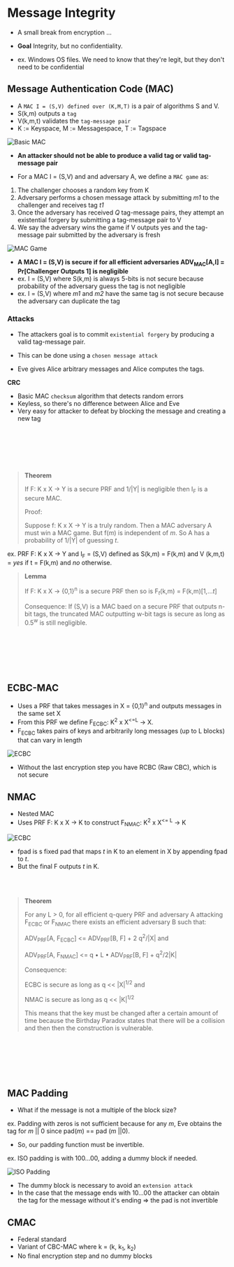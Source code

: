 # Message Integrity

- A small break from encryption ...

- **Goal** Integrity, but no confidentiality.
 - ex. Windows OS files. We need to know that they're legit, but they don't need to be confidential

## Message Authentication Code (MAC)

- A `MAC I = (S,V) defined over (K,M,T)` is a pair of algorithms S and V.
 - S(k,m) outputs a `tag`
 - V(k,m,t) validates the `tag-message pair`
 - K := Keyspace, M := Messagespace, T := Tagspace

 ![Basic MAC](https://github.com/annalorimer/coursera-crypto/blob/master/MessageIntegrity/BasicMAC.png)

- **An attacker should not be able to produce a valid tag or valid tag-message pair**

- For a MAC I = (S,V) and and adversary A, we define a `MAC game` as:
 1. The challenger chooses a random key from K
 2. Adversary performs a chosen message attack by submitting _m1_ to the challenger and receives tag _t1_
 3. Once the adversary has received _Q_ tag-message pairs, they attempt an existential forgery by submitting a tag-message pair to V
 4. We say the adversary wins the game if V outputs yes and the tag-message pair submitted by the adversary is fresh

![MAC Game](https://github.com/annalorimer/coursera-crypto/blob/master/MessageIntegrity/MACgame.png)

- **A MAC I = (S,V) is secure if for all efficient adversaries ADV<sub>MAC</sub>[A,I] = Pr[Challenger Outputs 1] is negligible**
 - ex. I = (S,V) where S(k,m) is always 5-bits is not secure because probability of the adversary guess the tag is not negligible
 - ex. I = (S,V) where _m1_ and _m2_ have the same tag is not secure because the adversary can duplicate the tag


### Attacks

- The attackers goal is to commit `existential forgery` by producing a valid tag-message pair.

- This can be done using a `chosen message attack`
 - Eve gives Alice arbitrary messages and Alice computes the tags.

**CRC**

- Basic MAC `checksum` algorithm that detects random errors
- Keyless, so there's no difference between Alice and Eve
- Very easy for attacker to defeat by blocking the message and creating a new tag

<br>
<br>
<br>
<br>
<br>

> **Theorem**
>
> If F: K x X -> Y is a secure PRF and 1/|Y| is negligible then I<sub>F</sub> is a secure MAC.
>
> Proof:
>
> Suppose f: K x X -> Y is a truly random. Then a MAC adversary A must win a MAC game. But f(_m_) is independent of _m_. So A has a probability of 1/|Y| of guessing _t_.

ex. PRF F: K x X -> Y and I<sub>F</sub> = (S,V) defined as S(k,m) = F(k,m) and V (k,m,t) = _yes_ if t = F(k,m) and _no_ otherwise.

> **Lemma**
>
> If F: K x X -> {0,1}<sup>n</sup> is a secure PRF then so is F<sub>_t_</sub>(k,m) = F(k,m)[1,..._t_]
>
> Consequence:
> If (S,V) is a MAC baed on a secure PRF that outputs n-bit tags, the truncated MAC outputting w-bit tags is secure as long as 0.5<sup>w</sup> is still negligible.

<br>
<br>
<br>
<br>
<br>

## ECBC-MAC

- Uses a PRF that takes messages in X = {0,1}<sup>n</sup> and outputs messages in the same set X
- From this PRF we define F<sub>ECBC</sub>: K<sup>2</sup> x X<sup><=L</sup> -> X.
 - F<sub>ECBC</sub> takes pairs of keys and arbitrarily long messages (up to L blocks) that can vary in length


![ECBC](https://github.com/annalorimer/coursera-crypto/blob/master/MessageIntegrity/ECBC.png)

- Without the last encryption step you have RCBC (Raw CBC), which is not secure

## NMAC

- Nested MAC
- Uses PRF F: K x X -> K to construct F<sub>NMAC</sub>: K<sup>2</sup> x X<sup><= L</sup> -> K


![ECBC](https://github.com/annalorimer/coursera-crypto/blob/master/MessageIntegrity/NMAC.png)

- fpad is s fixed pad that maps _t_ in K to an element in X by appending fpad to _t_.
 - But the final F outputs _t_ in K.

 <br>
 <br>

> **Theorem**
>
> For any L > 0, for all efficient q-query PRF  and adversary A attacking F<sub>ECBC</sub> or F<sub>NMAC</sub> there exists an efficient adversary B such that:
>
> ADV<sub>PRF</sub>[A, F<sub>ECBC</sub>] <= ADV<sub>PRF</sub>[B, F] + 2 q<sup>2</sup>/|X| and
>
> ADV<sub>PRF</sub>[A, F<sub>NMAC</sub>] <= q • L • ADV<sub>PRF</sub>[B, F] + q<sup>2</sup>/2|K|
>
> Consequence:
>
> ECBC is secure as long as q << |X|<sup>1/2</sup> and
>
> NMAC is secure as long as q << |K|<sup>1/2</sup>
>
> This means that the key must be changed after a certain amount of time because the Birthday Paradox states that there will be a collision and then then the construction is vulnerable.

<br>
<br>
<br>
<br>
<br>

## MAC Padding

- What if the message is not a multiple of the block size?

ex. Padding with zeros is not sufficient because for any _m_, Eve obtains the tag for _m_ || 0 since pad(_m_) == pad (_m_ ||0).

- So, our padding function must be invertible.

ex. ISO padding is with 100...00, adding a dummy block if needed.

![ISO Padding](https://github.com/annalorimer/coursera-crypto/blob/master/MessageIntegrity/ISOPadding.png)

- The dummy block is necessary to avoid an `extension attack`
 - In the case that the message ends with 10...00 the attacker can obtain the tag for the message without it's ending => the pad is not invertible


## CMAC

- Federal standard
- Variant of CBC-MAC where k = (k, k<sub>1</sub>, k<sub>2</sub>)
- No final encryption step and no dummy blocks
